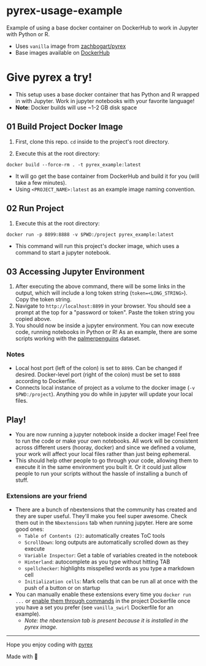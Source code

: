 # pyrex-usage-example
Example of using a base docker container on DockerHub to work in Jupyter with Python or R.
- Uses `vanilla` image from [zachbogart/pyrex](https://github.com/zachbogart/pyrex)
- Base images available on [DockerHub](https://hub.docker.com/r/zachbogart/pyrex)

# Give pyrex a try!
- This setup uses a base docker container that has Python and R wrapped in with Jupyter. Work in jupyter notebooks with your favorite language!
- **Note**: Docker builds will use ~1-2 GB disk space

## 01 Build Project Docker Image
1. First, clone this repo. `cd` inside to the project's root directory.

2. Execute this at the root directory:
```
docker build --force-rm . -t pyrex_example:latest
```
- It will go get the base container from DockerHub and build it for you (will take a few minutes).
- Using `<PROJECT_NAME>:latest` as an example image naming convention.

## 02 Run Project
1. Execute this at the root directory:
```
docker run -p 8899:8888 -v $PWD:/project pyrex_example:latest
```
- This command will run this project's docker image, which uses a command to start a jupyter notebook.

## 03 Accessing Jupyter Environment 
1. After executing the above command, there will be some links in the output, which will include a long token string (`token=<LONG_STRING>`). Copy the token string.
2. Navigate to `http://localhost:8899` in your browser. You should see a prompt at the top for a "password or token". Paste the token string you copied above.
2. You should now be inside a jupyter environment. You can now execute code, running notebooks in Python or R! As an example, there are some scripts working with the [palmerpenguins](https://github.com/allisonhorst/palmerpenguins) dataset.

### Notes
- Local host port (left of the colon) is set to `8899`. Can be changed if desired. Docker-level port (right of the colon) must be set to `8888` according to Dockerfile.
- Connects local instance of project as a volume to the docker image (`-v $PWD:/project`). Anything you do while in jupyter will update your local files.

## Play!
- You are now running a jupyter notebook inside a docker image! Feel free to run the code or make your own notebooks. All work will be consistent across different users (hooray, docker) and since we defined a volume, your work will affect your local files rather than just being ephemeral. 
- This should help other people to go through your code, allowing them to execute it in the same environment you built it. Or it could just allow people to run your scripts without the hassle of installing a bunch of stuff.

### Extensions are your friend
- There are a bunch of nbextensions that the community has created and they are super useful. They'll make you feel super awesome. Check them out in the `Nbextensions` tab when running jupyter. Here are some good ones:
    - `Table of Contents (2)`: automatically creates ToC tools
    - `ScrollDown`: long outputs are automatically scrolled down as they execute
    - `Variable Inspector`: Get a table of variables created in the notebook
    - `Hinterland`: autocomplete as you type without hitting TAB
    - `spellchecker`: highlights misspelled words as you type a markdown cell
    - `Initialization cells`: Mark cells that can be run all at once with the push of a button or on startup
- You can manually enable these extensions every time you `docker run ...` or [enable them through commands](https://jupyter-contrib-nbextensions.readthedocs.io/en/latest/install.html#enabling-disabling-extensions) in the project Dockerfile once you have a set you prefer (see `vanilla_swirl` Dockerfile for an example).
    - *Note: the nbextension tab is present because it is installed in the pyrex image.*

***

Hope you enjoy coding with [pyrex](https://github.com/zachbogart/pyrex)

Made with 💖
